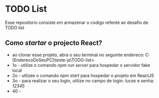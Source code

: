 # TODO List
  Esse repositorio consiste em armazenar o codigo refente ao desafio de TODO list
## Como *startar*  o projecto React?
 - ao clonar esse projeto, abra o seu terminal no seguinte endereco: C:[EnderecoDoSeuPC]\teste-js\TODO-list>
 - 1o - utilize o comando *npm run server* para hospedar o servidor fake local
 - 2o - utlizee o comando *npm start* para hospedar o projeto em ReactJS
 - 3o - para realizar o seu login, utilize no campo de login: *lucas* e senha: *12345*
 - 40 - 
